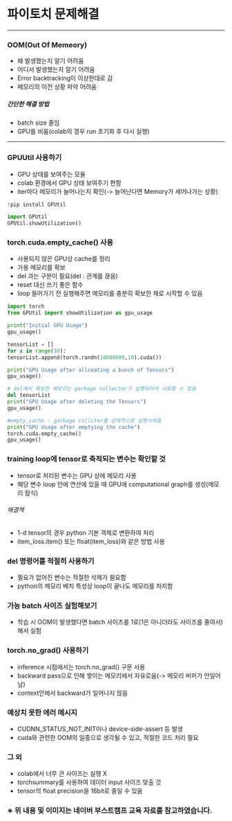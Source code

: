 # 파이토치 문제해결

* * *
### OOM(Out Of Memeory)
- 왜 발생했는지 알기 어려움
- 어디서 발생했는지 알기 어려움
- Error backtracking이 이상한데로 감
- 메모리의 이전 상황 파악 어려움

##### 간단한 해결 방법
- batch size 줄임
- GPU를 비움(colab의 경우 run 초기화 후 다시 실행)

* * *
### GPUUtil 사용하기
- GPU 상태를 보여주는 모듈
- colab 환경에서 GPU 상태 보여주기 편함
- iter마다 메모리가 늘어나는지 확인(-> 늘어난다면 Memory가 세어나가는 상황)

```python
!pip install GPUtil

import GPUtil
GPUtil.showUtilization()
```

### torch.cuda.empty_cache() 사용
- 사용되지 않은 GPU상 cache를 정리
- 가용 메모리를 확보
- del 과는 구분이 필요(del : 관계를 끊음)
- reset 대신 쓰기 좋은 함수
- loop 들어가기 전 실행해주면 메모리를 충분히 확보한 채로 시작할 수 있음

```python
import torch
from GPUtil import showUtilization as gpu_usage

print("Initial GPU Usage")  
gpu_usage()

tensorList = []  
for x in range(10):  
tensorList.append(torch.randn(10000000,10).cuda())

print("GPU Usage after allcoating a bunch of Tensors")  
gpu_usage()

# del에서 확보한 메모리는 garbage collector가 실행되어야 사용할 수 있음
del tensorList  
print("GPU Usage after deleting the Tensors")  
gpu_usage()

#empty_cache : garbage collctor를 강제적으로 실행시켜줌
print("GPU Usage after emptying the cache")  
torch.cuda.empty_cache()  
gpu_usage()
```

### training loop에 tensor로 축적되는 변수는 확인할 것

- tensor로 처리된 변수는 GPU 상에 메모리 사용
- 해당 변수 loop 안에 연산에 있을 때 GPU에 computational graph를 생성(메모리 잠식)

###### 해결책
- 1-d tensor의 경우 python 기본 객체로 변환하여 처리
- item_loss.item() 또는 float(item_loss)와 같은 방법 사용

### del 명령어를 적절히 사용하기
- 필요가 없어진 변수는 적절한 삭제가 필요함
- python의 메모리 배치 특성상 loop이 끝나도 메모리를 차지함


### 가능 batch 사이즈 실험해보기
- 학습 시 OOM이 발생했다면 batch 사이즈를 1로(1은 아니더라도 사이즈를 줄여서)해서 실험

### torch.no_grad() 사용하기
- inference 시점에서는 torch.no_grad() 구문 사용
- backward pass으로 인해 쌓이는 메모리에서 자유로움(-> 메모리 버퍼가 안일어남)
- context안에서 backward가 일어나지 않음


### 예상치 못한 에러 메시지
- CUDNN_STATUS_NOT_INIT이나 device-side-assert 등 발생
- cuda와 관련한 OOM의 일종으로 생각될 수 있고, 적절한 코드 처리 필요

### 그 외
- colab에서 너무 큰 사이즈는 실행 X
- torchsummary를 사용하여 데이터 input 사이즈 맞출 것
- tensor의 float precision을 16bit로 줄일 수 있음


### ※ 위 내용 및 이미지는 네이버 부스트캠프 교육 자료를 참고하였습니다.
